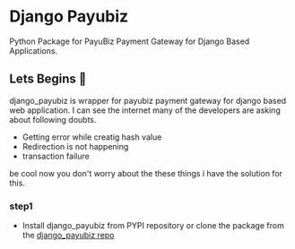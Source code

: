 # Django Payubiz

Python Package for PayuBiz Payment Gateway for Django Based Applications.

## Lets Begins :seedling:

django_payubiz is wrapper for payubiz payment gateway for django based web application. I can see the internet many of the developers are asking about following doubts.
+ Getting error while creatig hash value
+ Redirection is not happening
+ transaction failure

be cool now you don't worry about the these things i have the solution for this.

### step1

* Install django_payubiz from PYPI repository or clone the package from the [django_payubiz repo](https://github.com/renjithsraj/django_payubiz.git)

